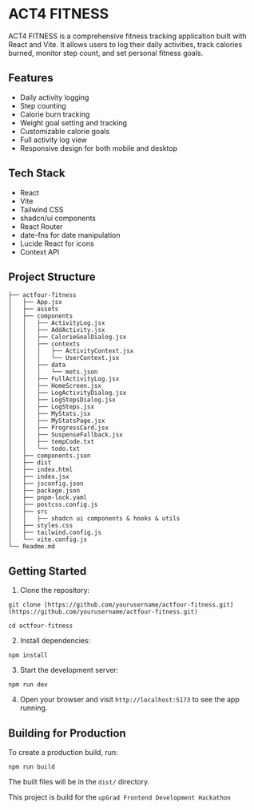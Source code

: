 # ACT4 FITNESS

ACT4 FITNESS is a comprehensive fitness tracking application built with React and Vite. It allows users to log their daily activities, track calories burned, monitor step count, and set personal fitness goals.

## Features

- Daily activity logging
- Step counting
- Calorie burn tracking
- Weight goal setting and tracking
- Customizable calorie goals
- Full activity log view
- Responsive design for both mobile and desktop

## Tech Stack

- React
- Vite
- Tailwind CSS
- shadcn/ui components
- React Router
- date-fns for date manipulation
- Lucide React for icons
- Context API

## Project Structure


```
├── actfour-fitness
│   ├── App.jsx
│   ├── assets
│   ├── components
│   │   ├── ActivityLog.jsx
│   │   ├── AddActivity.jsx
│   │   ├── CalorieGoalDialog.jsx
│   │   ├── contexts
│   │   │   ├── ActivityContext.jsx
│   │   │   └── UserContext.jsx
│   │   ├── data
│   │   │   └── mets.json
│   │   ├── FullActivityLog.jsx
│   │   ├── HomeScreen.jsx
│   │   ├── LogActivityDialog.jsx
│   │   ├── LogStepsDialog.jsx
│   │   ├── LogSteps.jsx
│   │   ├── MyStats.jsx
│   │   ├── MyStatsPage.jsx
│   │   ├── ProgressCard.jsx
│   │   ├── SuspenseFallback.jsx
│   │   ├── tempCode.txt
│   │   └── todo.txt
│   ├── components.json
│   ├── dist
│   ├── index.html
│   ├── index.jsx
│   ├── jsconfig.json
│   ├── package.json
│   ├── pnpm-lock.yaml
│   ├── postcss.config.js
│   ├── src
│   │   ├── shadcn ui components & hooks & utils
│   ├── styles.css
│   ├── tailwind.config.js
│   └── vite.config.js
└── Readme.md
```


## Getting Started

1. Clone the repository:

```
git clone [https://github.com/yourusername/actfour-fitness.git](https://github.com/yourusername/actfour-fitness.git)

cd actfour-fitness
```
2. Install dependencies:
```
npm install
```

3. Start the development server:
```
npm run dev
```

4. Open your browser and visit `http://localhost:5173` to see the app running.

## Building for Production

To create a production build, run:

```
npm run build
```

The built files will be in the `dist/` directory.

This project is build for the `upGrad Frontend Development Hackathon`
